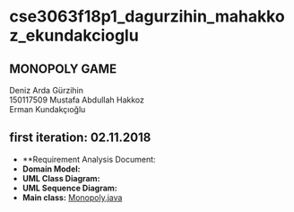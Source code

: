 # cse3063f18p1_dagurzihin_mahakkoz_ekundakcioglu
## MONOPOLY GAME

Deniz Arda Gürzihin  
150117509 Mustafa Abdullah Hakkoz  
Erman Kundakçıoğlu  



## first iteration: 02.11.2018

- **Requirement Analysis Document:  
- **Domain Model:**  
- **UML Class Diagram:**  
- **UML Sequence Diagram:**  
- **Main class:** [Monopoly.java](https://github.com/denizgurzihin/cse3063f18p1_dagurzihin_mahakkoz_ekundakcioglu/blob/master/Monopoly.java)  

